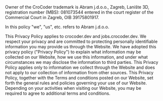 Owner of the CroCoder trademark is Abram j.d.o.o., Zagreb, Lanište 3D, registration number (MBS): 081073544 entered in the court register of the Commercial Court in Zagreb, OIB 39175801917.

In this policy "we", "us", etc. refers to Abram j.d.o.o.

This Privacy Policy applies to crocoder.dev and jobs.crocoder.dev. We respect your privacy and are committed to protecting personally identifiable information you may provide us through the Website. We have adopted this privacy policy ("Privacy Policy") to explain what information may be collected on our Website, how we use this information, and under what circumstances we may disclose the information to third parties. This Privacy Policy applies only to information we collect through the Website and does not apply to our collection of information from other sources.
This Privacy Policy, together with the Terms and conditions posted on our Website, set forth the general rules and policies governing your use of our Website. Depending on your activities when visiting our Website, you may be required to agree to additional terms and conditions.